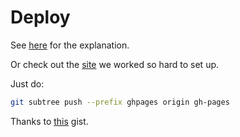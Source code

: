 # Deploy

See [here](ghpages/index.md) for the explanation.

Or check out the
[site](https://pitrified.github.io/ghtest/)
we worked so hard to set up.

Just do:

```bash
git subtree push --prefix ghpages origin gh-pages
```

Thanks to [this](https://gist.github.com/cobyism/4730490) gist.
